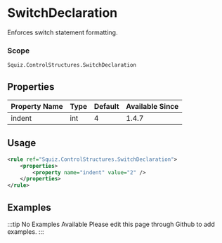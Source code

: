 # SwitchDeclaration

Enforces switch statement formatting.

### Scope

`Squiz.ControlStructures.SwitchDeclaration`

## Properties

| Property Name | Type | Default | Available Since |
| ------------- | ---- | ------- | --------------- |
| indent        | int  | 4       | 1.4.7           |

## Usage

```xml
<rule ref="Squiz.ControlStructures.SwitchDeclaration">
    <properties>
        <property name="indent" value="2" />
    </properties>
</rule>
```

## Examples

:::tip No Examples Available
Please edit this page through Github to add examples.
:::